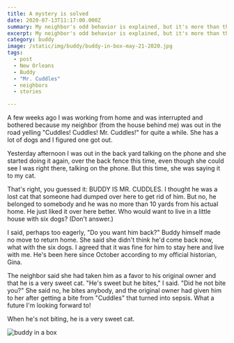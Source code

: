 ```yaml
---
title: A mystery is solved
date: 2020-07-13T11:17:00.000Z
summary: My neighbor's odd behavior is explained, but it's more than that.
excerpt: My neighbor's odd behavior is explained, but it's more than that.
category: buddy
image: /static/img/buddy/buddy-in-box-may-21-2020.jpg
tags:
  - post 
  - New Orleans
  - Buddy
  - "Mr. Cuddles"
  - neighbors
  - stories

---
```


A few weeks ago I was working from home and was interrupted and bothered because my neighbor (from the house behind me) was out in the road yelling "Cuddles! Cuddles! Mr. Cuddles!" for quite a while. She has a lot of dogs and I figured one got out.

Yesterday afternoon I was out in the back yard talking on the phone and she started doing it again, over the back fence this time, even though she could see I was right there, talking on the phone. But this time, she was saying it to my cat.

That's right, you guessed it: BUDDY IS MR. CUDDLES. I thought he was a lost cat that someone had dumped over here to get rid of him. But no, he belonged to somebody and he was no more than 10 yards from his actual home. He just liked it over here better. Who would want to live in a little house with six dogs? (Don't answer.)

I said, perhaps too eagerly, "Do you want him back?" Buddy himself made no move to return home. She said she didn't think he'd come back now, what with the six dogs. I agreed that it was fine for him to stay here and live with me. He's been here since October according to my official historian, Gina.

The neighbor said she had taken him as a favor to his original owner and that he is a very sweet cat. "He's sweet but he bites," I said. "Did he not bite you?" She said no, he bites anybody, and the original owner had given him to her after getting a bite from "Cuddles" that turned into sepsis. What a future I'm looking forward to!

When he's not biting, he is a very sweet cat.

![buddy in a box](/static/img/buddy/buddy-in-box-may-21-2020.jpg "buddy in a box")